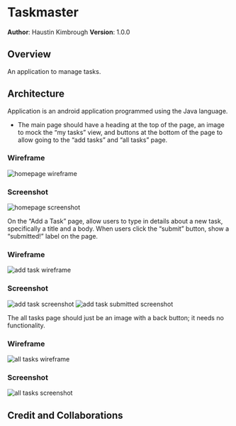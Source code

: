 # Taskmaster
**Author**: Haustin Kimbrough
**Version**: 1.0.0

## Overview
<!-- Provide a high level overview of what this application is and why you are building it, beyond the fact that it's an assignment for this class. (i.e. What's your problem domain?) -->

An application to manage tasks.


## Architecture
<!-- Provide a detailed description of the application design. What technologies (languages, libraries, etc) you're using, and any other relevant design information. -->

Application is an android application programmed using the Java language. 

- The main page should have a heading at the top of the page, an image to mock the “my tasks” view, and buttons at the bottom of the page to allow going to the “add tasks” and “all tasks” page.

### Wireframe
![homepage wireframe](./screenshots/taskmaster_homepage.png)

### Screenshot
![homepage screenshot](./screenshots/myTasks.png)

On the “Add a Task” page, allow users to type in details about a new task, specifically a title and a body. When users click the “submit” button, show a “submitted!” label on the page.
### Wireframe
![add task wireframe](./screenshots/taskmaster_add_task.png)

### Screenshot
![add task screenshot](./screenshots/addTask.png)
![add task submitted screenshot](./screenshots/addTaskSubmitted.png)

The all tasks page should just be an image with a back button; it needs no functionality.

### Wireframe
![all tasks wireframe](./screenshots/taskmaster_all_tasks.png)

### Screenshot
![all tasks screenshot](./screenshots/allTasks.png)

## Credit and Collaborations
<!-- Give credit (and a link) to other people or resources that helped you build this application. -->

